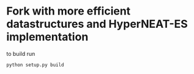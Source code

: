 # Fork with more efficient datastructures and HyperNEAT-ES implementation


to build run

```
python setup.py build
```
